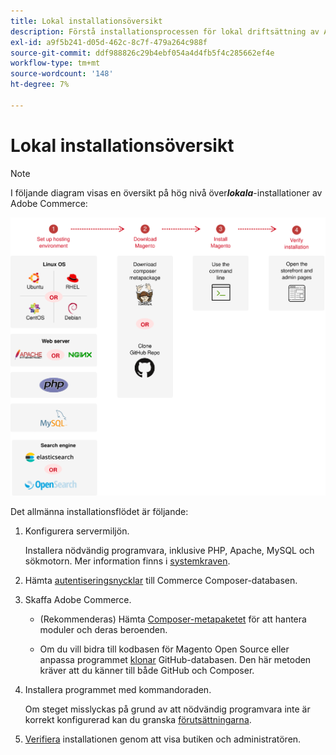 ```yaml
---
title: Lokal installationsöversikt
description: Förstå installationsprocessen för lokal driftsättning av Adobe Commerce.
exl-id: a9f5b241-d05d-462c-8c7f-479a264c988f
source-git-commit: ddf988826c29b4ebf054a4d4fb5f4c285662ef4e
workflow-type: tm+mt
source-wordcount: '148'
ht-degree: 7%

---
```


# Lokal installationsöversikt

>[!NOTE]
>
>I följande diagram visas en översikt på hög nivå över _&#x200B;**lokala**&#x200B;_-installationer av Adobe Commerce:

![Så här fungerar installationen](../assets/installation/install-diagram-24.svg)

Det allmänna installationsflödet är följande:

1. Konfigurera servermiljön.

   Installera nödvändig programvara, inklusive PHP, Apache, MySQL och sökmotorn. Mer information finns i [systemkraven](system-requirements.md).

1. Hämta [autentiseringsnycklar](prerequisites/authentication-keys.md) till Commerce Composer-databasen.

1. Skaffa Adobe Commerce.

   * (Rekommenderas) Hämta [Composer-metapaketet](composer.md) för att hantera moduler och deras beroenden.

   * Om du vill bidra till kodbasen för Magento Open Source eller anpassa programmet [klonar](https://developer.adobe.com/commerce/contributor/guides/install/clone-repository/) GitHub-databasen. Den här metoden kräver att du känner till både GitHub och Composer.

1. Installera programmet med kommandoraden.

   Om steget misslyckas på grund av att nödvändig programvara inte är korrekt konfigurerad kan du granska [förutsättningarna](prerequisites/overview.md).

1. [Verifiera](next-steps/verify.md) installationen genom att visa butiken och administratören.
